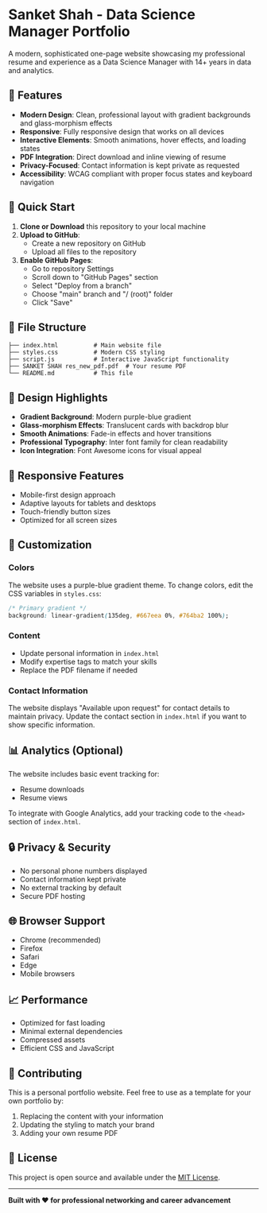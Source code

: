 # Sanket Shah - Data Science Manager Portfolio

A modern, sophisticated one-page website showcasing my professional resume and experience as a Data Science Manager with 14+ years in data and analytics.

## 🌟 Features

- **Modern Design**: Clean, professional layout with gradient backgrounds and glass-morphism effects
- **Responsive**: Fully responsive design that works on all devices
- **Interactive Elements**: Smooth animations, hover effects, and loading states
- **PDF Integration**: Direct download and inline viewing of resume
- **Privacy-Focused**: Contact information is kept private as requested
- **Accessibility**: WCAG compliant with proper focus states and keyboard navigation

## 🚀 Quick Start

1. **Clone or Download** this repository to your local machine
2. **Upload to GitHub**:
   - Create a new repository on GitHub
   - Upload all files to the repository
3. **Enable GitHub Pages**:
   - Go to repository Settings
   - Scroll down to "GitHub Pages" section
   - Select "Deploy from a branch"
   - Choose "main" branch and "/ (root)" folder
   - Click "Save"

## 📁 File Structure

```
├── index.html          # Main website file
├── styles.css          # Modern CSS styling
├── script.js           # Interactive JavaScript functionality
├── SANKET SHAH res_new_pdf.pdf  # Your resume PDF
└── README.md           # This file
```

## 🎨 Design Highlights

- **Gradient Background**: Modern purple-blue gradient
- **Glass-morphism Effects**: Translucent cards with backdrop blur
- **Smooth Animations**: Fade-in effects and hover transitions
- **Professional Typography**: Inter font family for clean readability
- **Icon Integration**: Font Awesome icons for visual appeal

## 📱 Responsive Features

- Mobile-first design approach
- Adaptive layouts for tablets and desktops
- Touch-friendly button sizes
- Optimized for all screen sizes

## 🔧 Customization

### Colors
The website uses a purple-blue gradient theme. To change colors, edit the CSS variables in `styles.css`:

```css
/* Primary gradient */
background: linear-gradient(135deg, #667eea 0%, #764ba2 100%);
```

### Content
- Update personal information in `index.html`
- Modify expertise tags to match your skills
- Replace the PDF filename if needed

### Contact Information
The website displays "Available upon request" for contact details to maintain privacy. Update the contact section in `index.html` if you want to show specific information.

## 📊 Analytics (Optional)

The website includes basic event tracking for:
- Resume downloads
- Resume views

To integrate with Google Analytics, add your tracking code to the `<head>` section of `index.html`.

## 🔒 Privacy & Security

- No personal phone numbers displayed
- Contact information kept private
- No external tracking by default
- Secure PDF hosting

## 🌐 Browser Support

- Chrome (recommended)
- Firefox
- Safari
- Edge
- Mobile browsers

## 📈 Performance

- Optimized for fast loading
- Minimal external dependencies
- Compressed assets
- Efficient CSS and JavaScript

## 🤝 Contributing

This is a personal portfolio website. Feel free to use as a template for your own portfolio by:
1. Replacing the content with your information
2. Updating the styling to match your brand
3. Adding your own resume PDF

## 📄 License

This project is open source and available under the [MIT License](LICENSE).

---

**Built with ❤️ for professional networking and career advancement** 